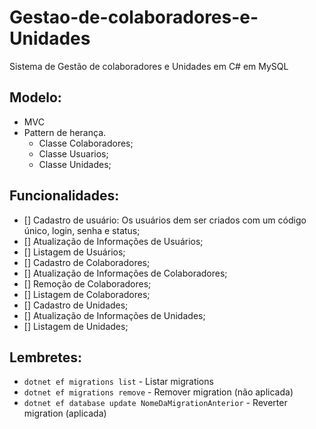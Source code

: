 # Gestao-de-colaboradores-e-Unidades
Sistema de Gestão de colaboradores e Unidades em C# em MySQL

## Modelo:
- MVC
- Pattern de herança.
    - Classe Colaboradores;
    - Classe Usuarios;
    - Classe Unidades;

## Funcionalidades:
- [] Cadastro de usuário: Os usuários dem ser criados com um código único, login, senha e status;
- [] Atualização de Informações de Usuários;
- [] Listagem de Usuários;
- [] Cadastro de Colaboradores;
- [] Atualização de Informações de Colaboradores;
- [] Remoção de Colaboradores;
- [] Listagem de Colaboradores;
- [] Cadastro de Unidades;
- [] Atualização de Informações de Unidades;
- [] Listagem de Unidades;

## Lembretes:
- ```dotnet ef migrations list``` - Listar migrations
- ```dotnet ef migrations remove``` - Remover migration (não aplicada)
- ```dotnet ef database update NomeDaMigrationAnterior``` - Reverter migration (aplicada)